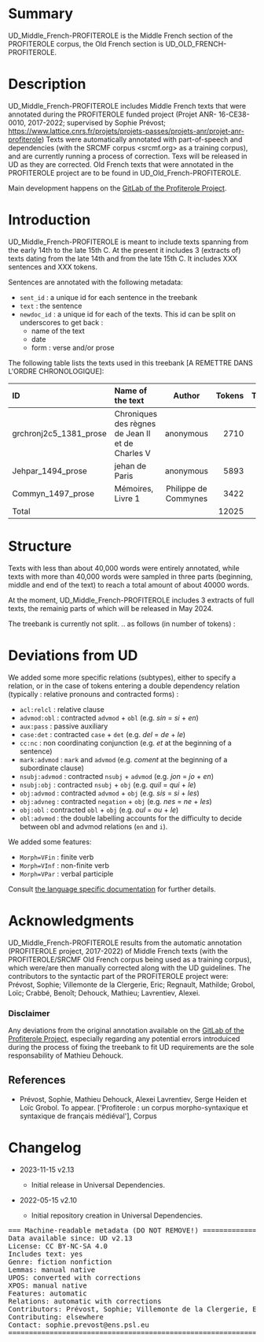 # Summary

UD_Middle_French-PROFITEROLE is the Middle French section of the PROFITEROLE corpus, the Old French section is UD_OLD_FRENCH-PROFITEROLE.

# Description

UD_Middle_French-PROFITEROLE includes Middle French texts that were annotated during the PROFITEROLE funded project (Projet ANR- 16-CE38-0010, 2017-2022; supervised by Sophie Prévost; https://www.lattice.cnrs.fr/projets/projets-passes/projets-anr/projet-anr-profiterole)
Texts were automatically annotated with part-of-speech and dependencies (with the SRCMF corpus <srcmf.org> as a training corpus), and are currently running a process of correction.
Texs will be released in UD as they are corrected.
Old French texts that were annotated in the PROFITEROLE project are to be found in UD_Old_French-PROFITEROLE.

Main development happens on the [GitLab of the Profiterole Project](https://gitlab.huma-num.fr/profiterole/srcmf-ud).

# Introduction

UD_Middle_French-PROFITEROLE is meant to include texts spanning from the early 14th to the late 15th C.
At the present it includes 3 (extracts of) texts dating from the late 14th and from the late 15th C.
It includes XXX sentences and XXX tokens.

Sentences are annotated with the following metadata:

- `sent_id` : a unique id for each sentence in the treebank
- `text` : the sentence
- `newdoc_id` : a unique id for each of the texts. This id can be split on underscores to get back :
  - name of the text
  - date
  - form : verse and/or prose


The following table lists the texts used in this treebank [A REMETTRE DANS L'ORDRE CHRONOLOGIQUE]:

| ID                            | Name of the text       |       Author        | Tokens | Trees |
| :---------------------------- | :--------------------- | :-----------------: | -----: | ----: |
| grchronj2c5_1381_prose        | Chroniques des règnes de Jean II et de Charles V|      anonymous      | 2710 | 103 |
| Jehpar_1494_prose             | jehan de Paris         |      anonymous        | 5893 | 291 |
| Commyn_1497_prose             | Mémoires, Livre 1      |  Philippe de Commynes | 3422 | 118 |
| Total                         |                        |                       | 12025 | 512 |

# Structure

Texts with less than about 40,000 words were entirely annotated, while texts
with more than 40,000 words were sampled in three parts (beginning, middle and end of the text) to
reach a total amount of about 40000 words.

At the moment, UD_Middle_French-PROFITEROLE includes 3 extracts of full texts, the remainig parts of which will be released in May 2024.

The treebank is currently not split.
.. as follows (in number of tokens) :
# Deviations from UD

We added some more specific relations (subtypes), either to specify a relation, or in the case of tokens entering a double dependency relation (typically : relative pronouns and  contracted forms) :

- `acl:relcl` : relative clause
- `advmod:obl` : contracted `advmod` + `obl` (e.g. _sin_ = _si_ + _en_)
- `aux:pass` : passive auxiliary
- `case:det` : contracted `case` + `det` (e.g. _del_ = _de_ + _le_)
- `cc:nc` : non coordinating conjunction (e.g. _et_ at the beginning of a sentence)
- `mark:advmod` : `mark` and `advmod` (e.g. _coment_ at the beginning of a subordinate clause)
- `nsubj:advmod` : contracted `nsubj` + `advmod` (e.g. _jon_ = _jo_ + _en_)
- `nsubj:obj` : contracted `nsubj` + `obj` (e.g. _quil_ = _qui_ + _le_)
- `obj:advmod` : contracted `advmod` + `obj` (e.g. _sis_ = _si_ + _les_)
- `obj:advneg` : contracted `negation` + `obj` (e.g. _nes_ = _ne_ + _les_)
- `obj:obl` : contracted `obl` + `obj` (e.g. _oul_ = _ou_ + _le_)
- `obl:advmod` : the double labelling accounts for the difficulty to decide between obl and advmod
  relations (`en` and `i`).

We added some features:

- `Morph=VFin` : finite verb
- `Morph=VInf` : non-finite verb
- `Morph=VPar` : verbal participle

Consult [the language specific documentation](http://universaldependencies.org/fro/dep/index.html)
for further details.

# Acknowledgments

UD_Middle_French-PROFITEROLE results from the automatic annotation (PROFITEROLE project, 2017-2022) of Middle French texts (with the PROFITEROLE/SRCMF Old French corpus being used as a training corpus), which were/are then manually corrected along with the UD guidelines.
The contributors to the syntactic part of the PROFITEROLE project were: Prévost, Sophie; Villemonte de la Clergerie, Eric; Regnault, Mathilde; Grobol, Loïc; Crabbé, Benoît; Dehouck, Mathieu; Lavrentiev, Alexei.

### Disclaimer

Any deviations from the original annotation available on the [GitLab of the Profiterole Project](https://gitlab.huma-num.fr/profiterole/srcmf-ud), especially regarding any potential errors introduiced during the process of fixing the treebank to fit UD requirements are the sole responsability of Mathieu Dehouck.

## References

- Prévost, Sophie, Mathieu Dehouck, Alexei Lavrentiev, Serge Heiden et Loïc Grobol. To appear. ['Profiterole : un corpus morpho-syntaxique et syntaxique de français médiéval'], Corpus


# Changelog

* 2023-11-15 v2.13
  * Initial release in Universal Dependencies.

* 2022-05-15 v2.10
  * Initial repository creation in Universal Dependencies.


<pre>
=== Machine-readable metadata (DO NOT REMOVE!) ================================
Data available since: UD v2.13
License: CC BY-NC-SA 4.0
Includes text: yes
Genre: fiction nonfiction
Lemmas: manual native
UPOS: converted with corrections
XPOS: manual native
Features: automatic
Relations: automatic with corrections
Contributors: Prévost, Sophie; Villemonte de la Clergerie, Eric; Regnault, Mathilde; Grobol, Loïc; Crabbé, Benoît; Dehouck, Mathieu; Lavrentiev, Alexei
Contributing: elsewhere
Contact: sophie.prevost@ens.psl.eu
===============================================================================
</pre>
